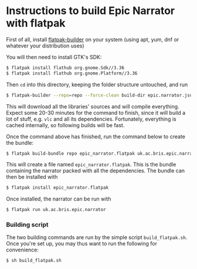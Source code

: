 # Instructions to build Epic Narrator with flatpak

First of all, install [flatpak-builder](http://docs.flatpak.org/en/latest/flatpak-builder.html) 
on your system (using apt, yum, dnf or whatever your distribution uses)

You will then need to install GTK's SDK:

```bash
$ flatpak install flathub org.gnome.Sdk//3.36
$ flatpak install flathub org.gnome.Platform//3.36
```

Then `cd` into this directory, keeping the folder structure untouched, and run

```bash
$ flatpak-builder --repo=repo --force-clean build-dir epic.narrator.json
``` 

This will download all the libraries' sources and will compile everything.
Expect some 20-30 minutes for the command to finish, since it will build a lot of stuff,
e.g. `vlc` and all its dependencies. Fortunately, everything is cached internally, so
following builds will be fast.

Once the command above has finished, run the command below to create the bundle:

```bash
$ flatpak build-bundle repo epic_narrator.flatpak uk.ac.bris.epic.narrator
```

This will create a file named `epic_narrator.flatpak`. This is the bundle containing the
narrator packed with all the dependencies. The bundle can then be installed with

```bash
$ flatpak install epic_narrator.flatpak
```

Once installed, the narrator can be run with

```bash
$ flatpak run uk.ac.bris.epic.narrator
```

### Building script

The two building commands are run by the simple script `build_flatpak.sh`. 
Once you're set up, you may thus want to run the following for convenience:   

```bash
$ sh build_flatpak.sh
```
